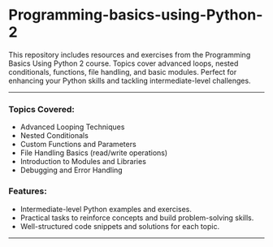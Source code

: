# Programming-basics-using-Python-2

This repository includes resources and exercises from the Programming Basics Using Python 2 course. Topics cover advanced loops, nested conditionals, functions, file handling, and basic modules. Perfect for enhancing your Python skills and tackling intermediate-level challenges.

---

### Topics Covered:
- Advanced Looping Techniques
- Nested Conditionals
- Custom Functions and Parameters
- File Handling Basics (read/write operations)
- Introduction to Modules and Libraries
- Debugging and Error Handling

### Features:
- Intermediate-level Python examples and exercises.
- Practical tasks to reinforce concepts and build problem-solving skills.
- Well-structured code snippets and solutions for each topic.

---
